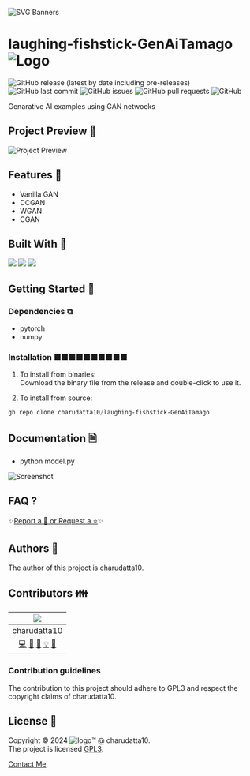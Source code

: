  
<!-- PROJECT Banner -->
![SVG Banners](https://svg-banners.vercel.app/api?type=luminance&text1=laughing-fishstick-GenAiTamago&width=1020&height=460)
<!-- PROJECT TITLE - PROJECT LOGO -->
# laughing-fishstick-GenAiTamago ![Logo]()

<!-- PROJECT SHIELDS -->
![GitHub release (latest by date including pre-releases)](https://img.shields.io/github/v/release/charudatta10/laughing-fishstick-GenAiTamago?include_prereleases)
![GitHub last commit](https://img.shields.io/github/last-commit/charudatta10/laughing-fishstick-GenAiTamago)
![GitHub issues](https://img.shields.io/github/issues-raw/charudatta10/laughing-fishstick-GenAiTamago)
![GitHub pull requests](https://img.shields.io/github/issues-pr/charudatta10/laughing-fishstick-GenAiTamago)
![GitHub](https://img.shields.io/github/license/charudatta10/laughing-fishstick-GenAiTamago)

<!-- Project Description -->
Genarative AI examples using GAN netwoeks  

<!-- SHARING ON SOCIAL MEDIA -->

<!-- TABLE OF CONTENTS -->

## Project Preview 📖 <!-- Usage screenshots -->

![Project Preview]()

## Features 🌟

- Vanilla GAN
- DCGAN
- WGAN
- CGAN
 

## Built With 🔧
![](https://img.shields.io/badge/Python-6504D9?style=for-the-badge&logo=python&logoColor=fff) ![](https://img.shields.io/badge/Pytorch-57B5A2?style=for-the-badge&logo=pytorch&logoColor=fff) ![](https://img.shields.io/badge/Numpy-AE8A1E?style=for-the-badge&logo=numpy&logoColor=000) 

<!-- Documentation  -->

## Getting Started 🌱

### Dependencies ⧉

- pytorch
- numpy


### Installation ■■■■■■■■■■

1. To install from binaries:  
   Download the binary file from the release and double-click to use it.

2. To install from source:

```PowerShell
gh repo clone charudatta10/laughing-fishstick-GenAiTamago
```
 
## Documentation 🗎

- python model.py


![Screenshot]()

## FAQ ?

✨[Report a 🐛 or Request a ⭐](https://github.com/charudatta10/laughing-fishstick-GenAiTamago/issues)✨



<!-- Community Guidelines [Author, Contributors, contributors guidelines, users, license ] -->

## Authors 👱

The author of this project is charudatta10.  

## Contributors 👪

| ![](profile-picture.png) |
| :---: | 
| charudatta10 |
| [💻](#code-charudatta10)  [📖](#doc-charudatta10)  [🎨](#design-charudatta10)  [💡](#example-charudatta10)  [🤔](#ideas-charudatta10)|


### Contribution guidelines

The contribution to this project should adhere to GPL3 and respect the copyright claims of charudatta10.

## License 📜

Copyright :copyright: 2024 ![logo](favicon05.svg):tm: @ charudatta10.   
The project is licensed [GPL3](./LICENSE).

<!--- Contact form and portfolio links sponsorship links-->
[Contact Me](https://charudatta10.github.io/linktree/)